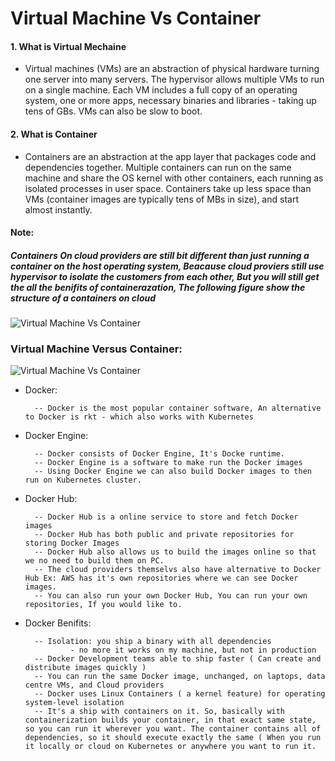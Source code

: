 # Virtual Machine Vs Container

#### 1. What is Virtual Mechaine

* Virtual machines (VMs) are an abstraction of physical hardware turning one server into many servers. The hypervisor allows multiple VMs to run on a single machine. Each VM includes a full copy of an operating system, one or more apps, necessary binaries and libraries - taking up tens of GBs. VMs can also be slow to boot.


#### 2. What is Container

* Containers are an abstraction at the app layer that packages code and dependencies together. Multiple containers can run on the same machine and share the OS kernel with other containers, each running as isolated processes in user space. Containers take up less space than VMs (container images are typically tens of MBs in size), and start almost instantly.

#### Note:
##### Containers On cloud providers are still bit different than just running a container on the host operating system, Beacause cloud proviers still use hypervisor to isolate the customers from each other, But you will still get the all the benifits of containerazation, The following figure show the structure of a containers on cloud

![Virtual Machine Vs Container](https://i.imgur.com/vV2H20Z.png)

### Virtual Machine Versus Container:

![Virtual Machine Vs Container](http://cdn.ttgtmedia.com/rms/onlineImages/windows_server-virtual_machines_vs_containers.png)

* Docker:

        -- Docker is the most popular container software, An alternative to Docker is rkt - which also works with Kubernetes

* Docker Engine:

        -- Docker consists of Docker Engine, It's Docke runtime.
        -- Docker Engine is a software to make run the Docker images
        -- Using Docker Engine we can also build Docker images to then run on Kubernetes cluster.

* Docker Hub:

        -- Docker Hub is a online service to store and fetch Docker images
        -- Docker Hub has both public and private repositories for storing Docker Images
        -- Docker Hub also allows us to build the images online so that we no need to build them on PC.
        -- The cloud providers themselvs also have alternative to Docker Hub Ex: AWS has it's own repositories where we can see Docker images.
        -- You can also run your own Docker Hub, You can run your own repositories, If you would like to.

* Docker Benifits:

        -- Isolation: you ship a binary with all dependencies 
                - no more it works on my machine, but not in production
        -- Docker Development teams able to ship faster ( Can create and distribute images quickly )
        -- You can run the same Docker image, unchanged, on laptops, data centre VMs, and Cloud providers 
        -- Docker uses Linux Containers ( a kernel feature) for operating system-level isolation
        -- It's a ship with containers on it. So, basically with containerization builds your container, in that exact same state, so you can run it wherever you want. The container contains all of dependencies, so it should execute exactly the same ( When you run it locally or cloud on Kubernetes or anywhere you want to run it.



